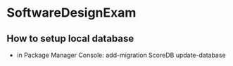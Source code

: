 # SoftwareDesignExam

## How to setup local database
- in Package Manager Console:
add-migration ScoreDB
update-database
